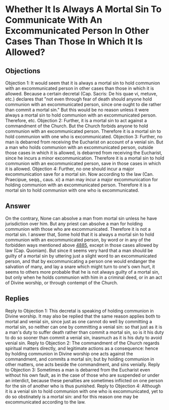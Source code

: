 # Whether It Is Always A Mortal Sin To Communicate With An Excommunicated Person In Other Cases Than Those In Which It Is Allowed?
## Objections
Objection 1: It would seem that it is always a mortal sin to hold communion with an excommunicated person in other cases than those in which it is allowed. Because a certain decretal (Cap. Sacris: De his quae vi, metuve, etc.) declares that "not even through fear of death should anyone hold communion with an excommunicated person, since one ought to die rather than commit a mortal sin." But this would be no reason unless it were always a mortal sin to hold communion with an excommunicated person. Therefore, etc.
Objection 2: Further, it is a mortal sin to act against a commandment of the Church. But the Church forbids anyone to hold communion with an excommunicated person. Therefore it is a mortal sin to hold communion with one who is excommunicated.
Objection 3: Further, no man is debarred from receiving the Eucharist on account of a venial sin. But a man who holds communion with an excommunicated person, outside those cases in which it is allowed, is debarred from receiving the Eucharist, since he incurs a minor excommunication. Therefore it is a mortal sin to hold communion with an excommunicated person, save in those cases in which it is allowed.
Objection 4: Further, no one should incur a major excommunication save for a mortal sin. Now according to the law (Can. Praecipue, seqq., caus. xi) a man may incur a major excommunication for holding communion with an excommunicated person. Therefore it is a mortal sin to hold communion with one who is excommunicated.
## Answer
On the contrary, None can absolve a man from mortal sin unless he have jurisdiction over him. But any priest can absolve a man for holding communion with those who are excommunicated. Therefore it is not a mortal sin.
I answer that, Some hold that it is always a mortal sin to hold communion with an excommunicated person, by word or in any of the forbidden ways mentioned above [4885](A[2]), except in those cases allowed by law (Cap. Quoniam). But since it seems very hard that a man should be guilty of a mortal sin by uttering just a slight word to an excommunicated person, and that by excommunicating a person one would endanger the salvation of many, and lay a snare which might turn to one's own hurt, it seems to others more probable that he is not always guilty of a mortal sin, but only when he holds communion with him in a criminal deed, or in an act of Divine worship, or through contempt of the Church.
## Replies
Reply to Objection 1: This decretal is speaking of holding communion in Divine worship. It may also be replied that the same reason applies both to mortal and venial sin, since just as one cannot do well by committing a mortal sin, so neither can one by committing a venial sin: so that just as it is a man's duty to suffer death rather than commit a mortal sin, so is it his duty to do so sooner than commit a venial sin, inasmuch as it is his duty to avoid venial sin.
Reply to Objection 2: The commandment of the Church regards spiritual matters directly, and legitimate actions as a consequence: hence by holding communion in Divine worship one acts against the commandment, and commits a mortal sin; but by holding communion in other matters, one acts beside the commandment, and sins venially.
Reply to Objection 3: Sometimes a man is debarred from the Eucharist even without his own fault, as in the case of those who are suspended or under an interdict, because these penalties are sometimes inflicted on one person for the sin of another who is thus punished.
Reply to Objection 4: Although it is a venial sin to hold communion with one who is excommunicated, yet to do so obstinately is a mortal sin: and for this reason one may be excommunicated according to the law.